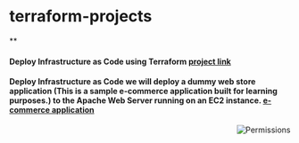 # terraform-projects
**
#### **Deploy** Infrastructure as Code using Terraform   [project link ](/terraform-deploy-high-availability-web)
####  Deploy Infrastructure as Code we will deploy a dummy  web store application (This is a sample e-commerce application built for learning purposes.) to the Apache Web Server running on an EC2 instance. [e-commerce application ](https://github.com/kodekloudhub/learning-app-ecommerce)
 <img src="https://github.com/udacity/nd9991-c2-Infrastructure-as-Code-v1/blob/master/supporting_material/AWSWebApp.jpeg" alt="Permissions" align="right" />
 





